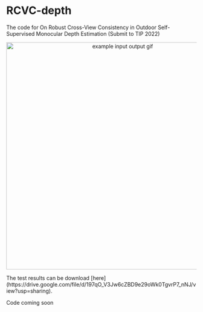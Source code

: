 # RCVC-depth
The code for On Robust Cross-View Consistency in Outdoor Self-Supervised Monocular Depth Estimation (Submit to TIP 2022)
<p align="center">
  <img src="assets/shortvideo.gif" alt="example input output gif" width="600" />
</p>
The test results can be download [here](https://drive.google.com/file/d/197qO_V3Jw6cZBD9e29oWk0TgvrP7_nNJ/view?usp=sharing).


Code coming soon
